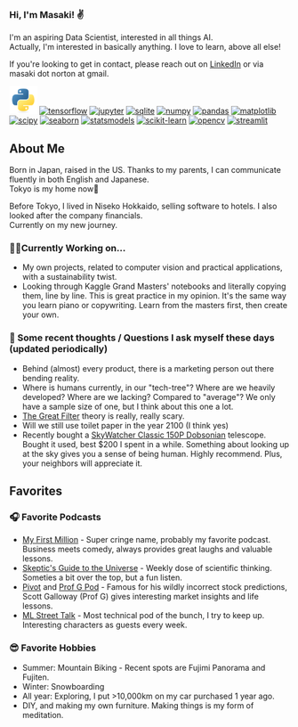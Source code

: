 ### Hi, I'm Masaki! ✌️

I'm an aspiring Data Scientist, interested in all things AI.\
Actually, I'm interested in basically anything. I love to learn, above all else!

If you're looking to get in contact, please reach out on [LinkedIn](https://www.linkedin.com/in/masaki-norton/) or via masaki dot norton at gmail.
<p align="left">
  
  <a href="https://www.python.org" target="_blank" rel="noreferrer"> <img src="https://raw.githubusercontent.com/devicons/devicon/master/icons/python/python-original.svg" alt="python" width="50" height="50"/></a>
  <a href="https://www.tensorflow.org/" target="_blank" rel="noreferrer"> <img src="https://upload.wikimedia.org/wikipedia/commons/2/2d/Tensorflow_logo.svg" alt="tensorflow" width="50" height="50"/></a>
  <a href="https://jupyter.org/" target="_blank" rel="noreferrer"> <img src="https://jupyter.org/assets/homepage/main-logo.svg" alt="jupyter" width="50" height="50"/></a>
  <a href="https://www.sqlite.org/index.html" target="_blank" rel="noreferrer"> <img src="https://cdn.icon-icons.com/icons2/2699/PNG/512/sqlite_logo_icon_169724.png" alt="sqlite" width="50" height="50"/></a>
  <a href="https://numpy.org/" target="_blank" rel="noreferrer"> <img src="https://numpy.org/images/logo.svg" alt="numpy" width="50" height="50"/></a>
  <a href="https://pandas.pydata.org/" target="_blank" rel="noreferrer"> <img src="https://upload.wikimedia.org/wikipedia/commons/thumb/2/22/Pandas_mark.svg/898px-Pandas_mark.svg.png?20200210000431" alt="pandas" width="50" height="50"/></a>
  <a href="https://matplotlib.org/" target="_blank" rel="noreferrer"> <img src="https://matplotlib.org/stable/_images/sphx_glr_logos2_001_2_00x.png" alt="matplotlib" width="50" height="50"/></a>
  <a href="https://scipy.org/" target="_blank" rel="noreferrer"> <img src="https://scipy.org/images/logo.svg" alt="scipy" width="50" height="50"/></a>
  <a href="https://seaborn.pydata.org/" target="_blank" rel="noreferrer"> <img src="https://seaborn.pydata.org/_images/logo-tall-lightbg.svg" alt="seaborn" width="50" height="50"/></a>
  <a href="https://www.statsmodels.org/stable/index.html" target="_blank" rel="noreferrer"> <img src="https://www.statsmodels.org/stable/_images/statsmodels-logo-v2-no-text.svg" alt="statsmodels" width="50" height="50"/></a>
  <a href="https://scikit-learn.org/" target="_blank" rel="noreferrer"> <img src="https://vectorseek.com/wp-content/uploads/2023/02/Scikit-learn-Logo-Vector.jpg" alt="scikit-learn" width="50" height="50"/></a>
  <a href="https://opencv.org/" target="_blank" rel="noreferrer"> <img src="https://raw.githubusercontent.com/wiki/opencv/opencv/logo/OpenCV_logo_no_text.png" alt="opencv" width="50" height="50"/></a>
  <a href="https://streamlit.io/" target="_blank" rel="noreferrer"> <img src="https://streamlit.io/images/brand/streamlit-mark-color.png" alt="streamlit" width="50" height="50"/></a>


## About Me
Born in Japan, raised in the US. Thanks to my parents, I can communicate fluently in both English and Japanese.\
Tokyo is my home now🗼

Before Tokyo, I lived in Niseko Hokkaido, selling software to hotels. I also looked after the company financials.\
Currently on my new journey.

### 🧑‍💻Currently Working on...
- My own projects, related to computer vision and practical applications, with a sustainability twist.
- Looking through Kaggle Grand Masters' notebooks and literally copying them, line by line. This is great practice in my opinion. It's the same way you learn piano or copywriting. Learn from the masters first, then create your own.

### 🤔 Some recent thoughts / Questions I ask myself these days (updated periodically)
- Behind (almost) every product, there is a marketing person out there bending reality.
- Where is humans currently, in our "tech-tree"? Where are we heavily developed? Where are we lacking? Compared to "average"? We only have a sample size of one, but I think about this one a lot.
- [The Great Filter](https://en.wikipedia.org/wiki/Great_Filter) theory is really, really scary.
- Will we still use toilet paper in the year 2100 (I think yes)
- Recently bought a [SkyWatcher Classic 150P Dobsonian](https://www.skywatcherusa.com/products/sky-watcher-classic-150p) telescope. Bought it used, best $200 I spent in a while. Something about looking up at the sky gives you a sense of being human. Highly recommend. Plus, your neighbors will appreciate it.


## Favorites
### 🎧 Favorite Podcasts
- [My First Million](https://www.mfmpod.com/) - Super cringe name, probably my favorite podcast. Business meets comedy, always provides great laughs and valuable lessons.
- [Skeptic's Guide to the Universe](https://www.theskepticsguide.org/) - Weekly dose of scientific thinking. Someties a bit over the top, but a fun listen.
- [Pivot](https://podcasts.voxmedia.com/show/pivot) and [Prof G Pod](https://podcasts.voxmedia.com/show/the-prof-g-pod-with-scott-galloway) - Famous for his wildly incorrect stock predictions, Scott Galloway (Prof G) gives interesting market insights and life lessons.
- [ML Street Talk](https://podcasts.apple.com/us/podcast/machine-learning-street-talk-mlst/id1510472996) - Most technical pod of the bunch, I try to keep up. Interesting characters as guests every week.

### 😎 Favorite Hobbies
- Summer: Mountain Biking - Recent spots are Fujimi Panorama and Fujiten.
- Winter: Snowboarding
- All year: Exploring, I put >10,000km on my car purchased 1 year ago.
- DIY, and making my own furniture. Making things is my form of meditation.


